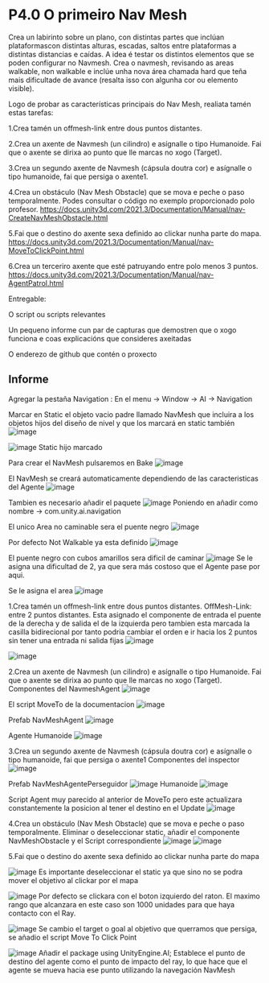# P4.0 O primeiro Nav Mesh
Crea un labirinto sobre un plano, con distintas partes que inclúan plataformascon distintas alturas, escadas, saltos entre plataformas a distintas distancias e caídas. A idea é testar os distintos elementos que se poden configurar no Navmesh. Crea o navmesh, revisando as areas walkable, non walkable e inclúe unha nova área chamada hard que teña mais dificultade de avance (resalta isso con algunha cor ou elemento visible). 

Logo de probar as características principais do Nav Mesh, realiata tamén estas tarefas:

1.Crea tamén un offmesh-link entre dous puntos distantes.

2.Crea un axente de Navmesh (un cilindro) e asígnalle o tipo Humanoide. Fai que o axente se dirixa ao punto que lle marcas no xogo (Target).

3.Crea un segundo axente de Navmesh (cápsula doutra cor) e asígnalle o tipo humanoide, fai que persiga o axente1. 

4.Crea un obstáculo (Nav Mesh Obstacle) que se mova e peche o paso temporalmente. Podes consultar o código no exemplo proporcionado polo profesor. https://docs.unity3d.com/2021.3/Documentation/Manual/nav-CreateNavMeshObstacle.html

5.Fai que o destino do axente sexa definido ao clickar nunha parte do mapa. https://docs.unity3d.com/2021.3/Documentation/Manual/nav-MoveToClickPoint.html

6.Crea un terceriro axente que esté patruyando entre polo menos 3 puntos.  https://docs.unity3d.com/2021.3/Documentation/Manual/nav-AgentPatrol.html

Entregable:

O script ou scripts relevantes

Un pequeno informe cun par de capturas que demostren que o xogo funciona e coas explicacións que consideres axeitadas

O enderezo de github que contén o proxecto

## Informe

Agregar la pestaña Navigation : En el menu -> Window -> AI -> Navigation

Marcar en Static el objeto vacio padre llamado NavMesh que incluira a los objetos hijos del diseño de nivel y que los marcará en static también ![image](https://github.com/9RACHA/P4.0-O-primeiro-Nav-Mesh/assets/66274956/203c6c23-0f6c-43f3-8432-c68fe7349fcb)

![image](https://github.com/9RACHA/P4.0-O-primeiro-Nav-Mesh/assets/66274956/4254def8-2881-44af-95ef-07337f1af436) Static hijo marcado

Para crear el NavMesh pulsaremos en Bake
![image](https://github.com/9RACHA/P4.0-O-primeiro-Nav-Mesh/assets/66274956/96dc6c45-3136-408a-959d-f7cb6147aa6e)

El NavMesh se creará automaticamente dependiendo de las caracteristicas del Agente
![image](https://github.com/9RACHA/P4.0-O-primeiro-Nav-Mesh/assets/66274956/8c777b5a-7e8d-4b22-9624-dfa505e5286a)

Tambien es necesario añadir el paquete ![image](https://github.com/9RACHA/P4.0-O-primeiro-Nav-Mesh/assets/66274956/9d68df19-ea59-44e0-bf2d-241627fca040)
Poniendo en añadir como nombre -> com.unity.ai.navigation

El unico Area no caminable sera el puente negro ![image](https://github.com/9RACHA/P4.0-O-primeiro-Nav-Mesh/assets/66274956/e5851f54-93c6-4780-9df3-5a5b3cf8a26b)

Por defecto Not Walkable ya esta definido ![image](https://github.com/9RACHA/P4.0-O-primeiro-Nav-Mesh/assets/66274956/05745a37-4240-46d8-be55-b3f370288089)

El puente negro con cubos amarillos sera dificil de caminar ![image](https://github.com/9RACHA/P4.0-O-primeiro-Nav-Mesh/assets/66274956/c79372d0-b479-4ca2-a9c0-ebe8c8058b24)
Se le asigna una dificultad de 2, ya que sera más costoso que el Agente pase por aqui.

Se le asigna el area ![image](https://github.com/9RACHA/P4.0-O-primeiro-Nav-Mesh/assets/66274956/9e432921-2557-4fb0-a186-f0b35f76f932)

1.Crea tamén un offmesh-link entre dous puntos distantes.
OffMesh-Link: entre 2 puntos distantes. Esta asignado el componente de entrada el puente de la derecha y de salida el de la izquierda pero tambien esta marcada la casilla bidirecional por tanto podria cambiar el orden e ir hacia los 2 puntos sin tener una entrada ni salida fijas
![image](https://github.com/9RACHA/P4.0-O-primeiro-Nav-Mesh/assets/66274956/1a0d07c1-d838-4ba3-8701-7fd098621942)

![image](https://github.com/9RACHA/P4.0-O-primeiro-Nav-Mesh/assets/66274956/42c2fda8-6d35-430c-879c-e67e024f02fc)

2.Crea un axente de Navmesh (un cilindro) e asígnalle o tipo Humanoide. Fai que o axente se dirixa ao punto que lle marcas no xogo (Target).
Componentes del NavmeshAgent
![image](https://github.com/9RACHA/P4.0-O-primeiro-Nav-Mesh/assets/66274956/63c75e87-bbcf-4eab-9d39-1e0254eb54dc)

El script MoveTo de la documentacion
![image](https://github.com/9RACHA/P4.0-O-primeiro-Nav-Mesh/assets/66274956/3f285455-7600-4d5c-a1a1-11b013be4623)

Prefab NavMeshAgent
![image](https://github.com/9RACHA/P4.0-O-primeiro-Nav-Mesh/assets/66274956/7dc00c12-125f-4d9c-9e94-9d083fc078bb)

Agente Humanoide
![image](https://github.com/9RACHA/P4.0-O-primeiro-Nav-Mesh/assets/66274956/1d0f4c10-750b-4165-8753-57c97ad1e51d)

3.Crea un segundo axente de Navmesh (cápsula doutra cor) e asígnalle o tipo humanoide, fai que persiga o axente1
Componentes del inspector
![image](https://github.com/9RACHA/P4.0-O-primeiro-Nav-Mesh/assets/66274956/e3c89102-618f-49dc-97a6-945b14dc276e)

Prefab NavMeshAgentePerseguidor
![image](https://github.com/9RACHA/P4.0-O-primeiro-Nav-Mesh/assets/66274956/c78a8594-4bba-4963-96c9-43c824424ea4)
Humanoide
![image](https://github.com/9RACHA/P4.0-O-primeiro-Nav-Mesh/assets/66274956/d5aeb1d2-9011-4699-a426-f32699313218)

Script Agent muy parecido al anterior de MoveTo pero este actualizara constantemente la posicion al tener el destino en el Update
![image](https://github.com/9RACHA/P4.0-O-primeiro-Nav-Mesh/assets/66274956/dd85785c-bcc8-4057-835a-48ef07b2e86d)

4.Crea un obstáculo (Nav Mesh Obstacle) que se mova e peche o paso temporalmente.
Eliminar o deseleccionar static, añadir el componente NavMeshObstacle y el Script correspondiente 
![image](https://github.com/9RACHA/P4.0-O-primeiro-Nav-Mesh/assets/66274956/4bd0ed1e-6732-49da-97b5-d81734db2c54)
![image](https://github.com/9RACHA/P4.0-O-primeiro-Nav-Mesh/assets/66274956/3b7ead04-0820-4030-b814-a925c4e99fba)

5.Fai que o destino do axente sexa definido ao clickar nunha parte do mapa

![image](https://github.com/9RACHA/P4.0-O-primeiro-Nav-Mesh/assets/66274956/b460fe22-298b-4807-bfee-4171bce9c065)
Es importante deseleccionar el static ya que sino no se podra mover el objetivo al clickar por el mapa 

![image](https://github.com/9RACHA/P4.0-O-primeiro-Nav-Mesh/assets/66274956/b0b3c317-e85b-450f-bade-627014d5e9fb)
Por defecto se clickara con el boton izquierdo del raton. 
El maximo rango que alcanzara en este caso son 1000 unidades para que haya contacto con el Ray.

![image](https://github.com/9RACHA/P4.0-O-primeiro-Nav-Mesh/assets/66274956/b4252f33-2623-4560-a857-374366becb37)
Se cambio el target o goal al objetivo que querramos que persiga, se añadio el script Move To Click Point

![image](https://github.com/9RACHA/P4.0-O-primeiro-Nav-Mesh/assets/66274956/c7a51361-4f5a-4d9d-9a2c-6af6404d52f1)
Añadir el package using UnityEngine.AI;
Establece el punto de destino del agente como el punto de impacto del ray, lo que hace que el agente se mueva hacia ese punto utilizando la navegación NavMesh

















